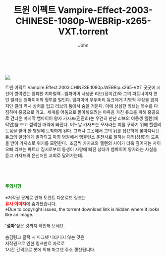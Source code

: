 ﻿---
layout: post
title:  "    트윈 이펙트 Vampire-Effect-2003-CHINESE-1080p-WEBRip-x265-VXT.torrent"
author: John
categories: [ 영화 ]
tags: [  ]
image: https://torrentrj55.com/uploadfile/full/e122a69f8b15b07721bf00a8f05b9cb2ba66df94.jpg 
description: "    트윈 이펙트 Vampire-Effect-2003-CHINESE-1080p-WEBRip-x265-VXT torrent 정보 공유"
toc: true
toc_sticky: true
---

<br>
<p><img src="https://torrentrj55.com/uploadfile/full/e122a69f8b15b07721bf00a8f05b9cb2ba66df94.jpg"/></p>
 트윈 이펙트 Vampire.Effect.2003.CHINESE.1080p.WEBRip.x265-VXT 곳곳에 시신이 쌓여있는 황폐한 지하철역...뱀파이어 사냥꾼 리브(정이건)와 그의 파트너이자 연인 릴라는 뱀파이어와 혈투를 벌인다. 뱀파이어 우두머리 듀크에게 치명적 부상을 입히지만 릴라 역시 상처를 입고 리브의 품에서 숨을 거둔다. 이에 상심한 리브는 복수를 다짐하며 홍콩으로 가고.  세계를 어둠으로 몰아넣으려는 야욕을 가진 듀크를 피해 홍콩으로 건너온 마지막 뱀파이어 왕자 카자프(진관희)는 우연히 만난 리브의 여동생 헬렌(채탁연)을 보고 깜찍한 매력에 빠진다. 어느날 카자프는 모자라는 피를 구하기 위해 헬렌의 도움을 받아 한 병원에 도착하게 된다. 그러나 그곳에서 그의 뒤를 집요하게 쫓아다니던 듀크의 일당에게 발각되고 마침 병원에서 엠뷸런스 운전사로 일하는 재키(성룡)의 도움을 받아 가까스로 위기를 모면한다.  조금씩 카자프와 헬렌의 사이가 더욱 깊어지는 사이 오빠 리브는 파트너 집시로부터 동생이 사랑에 빠진 상대가 뱀파이어 왕자라는 사실을 듣고 카자프의 은신처인 교회로 달려가는데. 
    
<br><br><br>
<p data-ke-size="size16"><b><span style="color: green;">주의사항</span></b><br /><br />※저작권 문제로 인해 토렌트 다운로드 링크는<br /><b><span style="color: red;">유사 이미지</span></b>에 숨겨뒀습니다.<br />※Due to copyright issues, the torrent download link is hidden where it looks like an image.<br /><br /><b>'설마'</b>싶은 것까지 확인해 보세요.<br /><br />숨김링크 클릭 시 마그넷 나타나지 않는 것은<br />저작권으로 인한 링크만료 자료로<br />1시간 간격으로 봇에 의해 마그넷 주소 갱신됩니다.</p>
